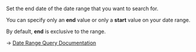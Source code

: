 Set the end date of the date range that you want to search for.

You can specify only an **end** value or only a **start** value on your date range.

By default, **end** is exclusive to the range.

→ [Date Range Query Documentation](https://docs.couchbase.com/server/current/search/search-request-params.html#date-range-queries)